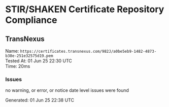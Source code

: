 # STIR/SHAKEN Certificate Repository Compliance

## TransNexus

Name: `https://certificates.transnexus.com/982J/a0be5eb9-1482-4873-b38e-251e32575d19.pem`\
Tested At: 01 Jun 25 22:30 UTC\
Time: 20ms

### Issues

no warning, or error, or notice date level issues were found

Generated: 01 Jun 25 22:38 UTC